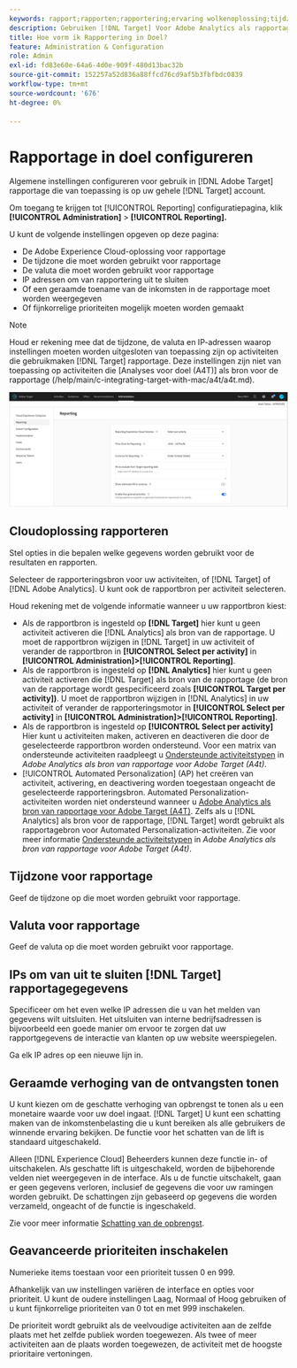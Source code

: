 ```yaml
---
keywords: rapport;rapporten;rapportering;ervaring wolkenoplossing;tijdzone;tijdzone;valuta;uitsluiten IPs;geschatte opheffing van inkomsten;opbrengst;opheffing van inkomsten;fijnkorrelige prioriteiten;fijnkorrelige prioriteiten
description: Gebruiken [!DNL Target] Voor Adobe Analytics als rapportagebron geeft u de standaardnotatie voor tijdzone en valuta op, voegt u IP-adressen toe die u van rapportage wilt uitsluiten, enzovoort.
title: Hoe vorm ik Rapportering in Doel?
feature: Administration & Configuration
role: Admin
exl-id: fd83e60e-64a6-4d0e-909f-480d13bac32b
source-git-commit: 152257a52d836a88ffcd76cd9af5b3fbfbdc0839
workflow-type: tm+mt
source-wordcount: '676'
ht-degree: 0%

---
```


# Rapportage in doel configureren

Algemene instellingen configureren voor gebruik in [!DNL Adobe Target] rapportage die van toepassing is op uw gehele [!DNL Target] account.

Om toegang te krijgen tot [!UICONTROL Reporting] configuratiepagina, klik **[!UICONTROL Administration]** > **[!UICONTROL Reporting].**

U kunt de volgende instellingen opgeven op deze pagina:

* De Adobe Experience Cloud-oplossing voor rapportage
* De tijdzone die moet worden gebruikt voor rapportage
* De valuta die moet worden gebruikt voor rapportage
* IP adressen om van rapportering uit te sluiten
* Of een geraamde toename van de inkomsten in de rapportage moet worden weergegeven
* Of fijnkorrelige prioriteiten mogelijk moeten worden gemaakt

>[!NOTE]
>
>Houd er rekening mee dat de tijdzone, de valuta en IP-adressen waarop instellingen moeten worden uitgesloten van toepassing zijn op activiteiten die gebruikmaken [!DNL Target] rapportage. Deze instellingen zijn niet van toepassing op activiteiten die [Analyses voor doel (A4T)] als bron voor de rapportage (/help/main/c-integrating-target-with-mac/a4t/a4t.md).

![Pagina rapporteren](/help/main/administrating-target/assets/reporting.png)

## Cloudoplossing rapporteren

Stel opties in die bepalen welke gegevens worden gebruikt voor de resultaten en rapporten.

Selecteer de rapporteringsbron voor uw activiteiten, of [!DNL Target] of [!DNL Adobe Analytics]. U kunt ook de rapportbron per activiteit selecteren.

Houd rekening met de volgende informatie wanneer u uw rapportbron kiest:

* Als de rapportbron is ingesteld op **[!DNL Target]** hier kunt u geen activiteit activeren die [!DNL Analytics] als bron van de rapportage. U moet de rapportbron wijzigen in [!DNL Target] in uw activiteit of verander de rapportbron in **[!UICONTROL Select per activity]** in **[!UICONTROL Administration]>[!UICONTROL Reporting]**.
* Als de rapportbron is ingesteld op **[!DNL Analytics]** hier kunt u geen activiteit activeren die [!DNL Target] als bron van de rapportage (de bron van de rapportage wordt gespecificeerd zoals **[!UICONTROL Target per activity])**. U moet de rapportbron wijzigen in [!DNL Analytics] in uw activiteit of verander de rapporteringsmotor in **[!UICONTROL Select per activity]** in **[!UICONTROL Administration]>[!UICONTROL Reporting]**.
* Als de rapportbron is ingesteld op **[!UICONTROL Select per activity]** Hier kunt u activiteiten maken, activeren en deactiveren die door de geselecteerde rapportbron worden ondersteund. Voor een matrix van ondersteunde activiteiten raadpleegt u [Ondersteunde activiteitstypen](/help/main/c-integrating-target-with-mac/a4t/a4t.md#section_F487896214BF4803AF78C552EF1669AA) in *Adobe Analytics als bron van rapportage voor Adobe Target (A4t)*.
* [!UICONTROL Automated Personalization] (AP) het creëren van activiteit, activering, en deactivering worden toegestaan ongeacht de geselecteerde rapporteringsbron. Automated Personalization-activiteiten worden niet ondersteund wanneer u [Adobe Analytics als bron van rapportage voor Adobe Target (A4T)](/help/main/c-integrating-target-with-mac/a4t/a4t.md). Zelfs als u [!DNL Analytics] als bron voor de rapportage, [!DNL Target] wordt gebruikt als rapportagebron voor Automated Personalization-activiteiten. Zie voor meer informatie [Ondersteunde activiteitstypen](/help/main/c-integrating-target-with-mac/a4t/a4t.md#section_F487896214BF4803AF78C552EF1669AA) in *Adobe Analytics als bron van rapportage voor Adobe Target (A4t)*.

## Tijdzone voor rapportage

Geef de tijdzone op die moet worden gebruikt voor rapportage.

## Valuta voor rapportage

Geef de valuta op die moet worden gebruikt voor rapportage.

## IPs om van uit te sluiten [!DNL Target] rapportagegegevens

Specificeer om het even welke IP adressen die u van het melden van gegevens wilt uitsluiten. Het uitsluiten van interne bedrijfsadressen is bijvoorbeeld een goede manier om ervoor te zorgen dat uw rapportgegevens de interactie van klanten op uw website weerspiegelen.

Ga elk IP adres op een nieuwe lijn in.

## Geraamde verhoging van de ontvangsten tonen

U kunt kiezen om de geschatte verhoging van opbrengst te tonen als u een monetaire waarde voor uw doel ingaat. [!DNL Target] U kunt een schatting maken van de inkomstenbelasting die u kunt bereiken als alle gebruikers de winnende ervaring bekijken. De functie voor het schatten van de lift is standaard uitgeschakeld.

Alleen [!DNL Experience Cloud] Beheerders kunnen deze functie in- of uitschakelen. Als geschatte lift is uitgeschakeld, worden de bijbehorende velden niet weergegeven in de interface. Als u de functie uitschakelt, gaan er geen gegevens verloren, inclusief de gegevens die voor uw ramingen worden gebruikt. De schattingen zijn gebaseerd op gegevens die worden verzameld, ongeacht of de functie is ingeschakeld.

Zie voor meer informatie [Schatting van de opbrengst](/help/main/administrating-target/r-target-account-preferences/estimating-lift-in-revenue.md).

## Geavanceerde prioriteiten inschakelen

Numerieke items toestaan voor een prioriteit tussen 0 en 999.

Afhankelijk van uw instellingen variëren de interface en opties voor prioriteit. U kunt de oudere instellingen Laag, Normaal of Hoog gebruiken of u kunt fijnkorrelige prioriteiten van 0 tot en met 999 inschakelen.

De prioriteit wordt gebruikt als de veelvoudige activiteiten aan de zelfde plaats met het zelfde publiek worden toegewezen. Als twee of meer activiteiten aan de plaats worden toegewezen, de activiteit met de hoogste prioritaire vertoningen.
